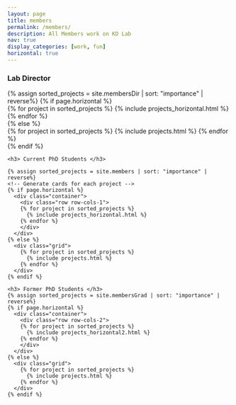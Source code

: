 ```yaml
---
layout: page
title: members
permalink: /members/
description: All Members work on KD Lab
nav: true
display_categories: [work, fun]
horizontal: true
---
```

<div class="projects">
    <h3> Lab Director </h3>
  <!-- Display projects without categories -->
    {% assign sorted_projects = site.membersDir | sort: "importance" | reverse%}
    <!-- Generate cards for each project -->
    {% if page.horizontal %}
      <div class="container">
        <div class="row row-cols-1">
        {% for project in sorted_projects %}
          {% include projects_horizontal.html %}
        {% endfor %}
        </div>
      </div>
    {% else %}
      <div class="grid">
        {% for project in sorted_projects %}
          {% include projects.html %}
        {% endfor %}
      </div>
    {% endif %}

    <h3> Current PhD Students </h3>
  <!-- Display projects without categories -->
    {% assign sorted_projects = site.members | sort: "importance" | reverse%}
    <!-- Generate cards for each project -->
    {% if page.horizontal %}
      <div class="container">
        <div class="row row-cols-1">
        {% for project in sorted_projects %}
          {% include projects_horizontal.html %}
        {% endfor %}
        </div>
      </div>
    {% else %}
      <div class="grid">
        {% for project in sorted_projects %}
          {% include projects.html %}
        {% endfor %}
      </div>
    {% endif %}
    
    <h3> Former PhD Students </h3>
    {% assign sorted_projects = site.membersGrad | sort: "importance" | reverse%}
    {% if page.horizontal %}
      <div class="container">
        <div class="row row-cols-2">
        {% for project in sorted_projects %}
          {% include projects_horizontal2.html %}
        {% endfor %}
        </div>
      </div>
    {% else %}
      <div class="grid">
        {% for project in sorted_projects %}
          {% include projects.html %}
        {% endfor %}
      </div>
    {% endif %}


</div>
